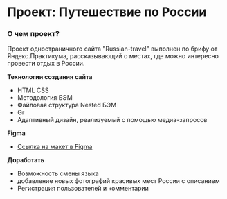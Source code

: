 # Проект: Путешествие по России

### О чем проект?  
Проект одностраничного сайта "Russian-travel" выполнен по брифу от Яндекс.Практикума, рассказывающий о местах, где можно интересно провести отдых в России.


**Технологии создания сайта**
* HTML CSS
* Методология БЭМ
* Файловая структура Nested БЭМ
* Gr
* Адаптивный дизайн, реализуемый с помощью медиа-запросов  

**Figma**

* [Ссылка на макет в Figma](https://www.figma.com/file/5S2WSbEFL6awjVWJ0NWL8Q/Sprint-3_-Russia-_-desktop-mobile?node-id=28503%3A0)

**Доработать**  
* Возможность смены языка
* добавление новых фотографий красивых мест России с описанием
* Регистрация пользователей и комментарии

